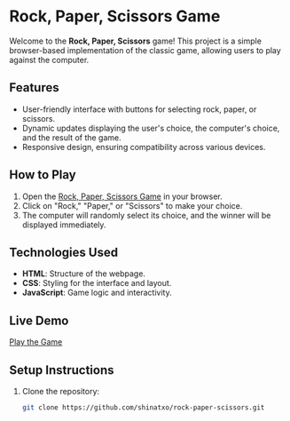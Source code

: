 # Rock, Paper, Scissors Game

Welcome to the **Rock, Paper, Scissors** game! This project is a simple browser-based implementation of the classic game, allowing users to play against the computer.

## Features
- User-friendly interface with buttons for selecting rock, paper, or scissors.
- Dynamic updates displaying the user's choice, the computer's choice, and the result of the game.
- Responsive design, ensuring compatibility across various devices.

## How to Play
1. Open the [Rock, Paper, Scissors Game](https://shinatxo.github.io/rock-paper-scissors/) in your browser.
2. Click on "Rock," "Paper," or "Scissors" to make your choice.
3. The computer will randomly select its choice, and the winner will be displayed immediately.

## Technologies Used
- **HTML**: Structure of the webpage.
- **CSS**: Styling for the interface and layout.
- **JavaScript**: Game logic and interactivity.

## Live Demo
[Play the Game](https://shinatxo.github.io/rock-paper-scissors/)

## Setup Instructions
1. Clone the repository:
   ```bash
   git clone https://github.com/shinatxo/rock-paper-scissors.git
